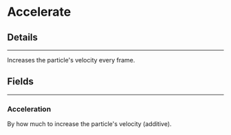 # Accelerate

## Details

---

Increases the particle's velocity every frame.

## Fields

---

### Acceleration

By how much to increase the particle's velocity (additive).
